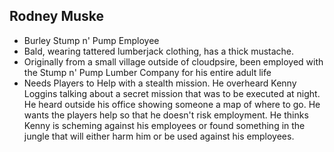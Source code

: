 ## Rodney Muske
- Burley Stump n' Pump Employee
- Bald, wearing tattered lumberjack clothing, has a thick mustache.
- Originally from a small village outside of cloudpsire, been employed with the Stump n' Pump Lumber Company for his entire adult life
- Needs Players to Help with a stealth mission. He overheard Kenny Loggins talking about a secret mission that was to be executed at night. He heard outside his office showing someone a map of where to go. He wants the players help so that he doesn't risk employment. He thinks Kenny is scheming against his employees or found something in the jungle that will either harm him or be used against his employees.
